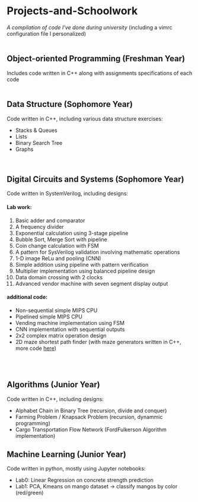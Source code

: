 # Projects-and-Schoolwork

  *A compilation of code I've done during university* (including a vimrc configuration file I personalized)
  <br>
  <br>
  
## **Object-oriented Programming (Freshman Year)**
Includes code written in C++ along with assignments specifications of each code
<br>
<br>

## **Data Structure (Sophomore Year)**
Code written in C++, including various data structure exercises:
* Stacks & Queues
* Lists
* Binary Search Tree
* Graphs  
<br>

## **Digital Circuits and Systems (Sophomore Year)**

Code written in SystemVerilog, including designs:<br>
#### Lab work:
1. Basic adder and comparator
1. A frequency divider
1. Exponential calculation using 3-stage pipeline
1. Bubble Sort, Merge Sort with pipeline
1. Coin change calculation with FSM
1. A pattern for SysVerilog validation involving mathematic operations
1. 1-D image ReLu and pooling (CNN)
1. Simple addition using pipeline with pattern verification
1. Multiplier implementation using balanced pipeline design 
1. Data domain crossing with 2 clocks
1. Advanced vendor machine with seven segment display output


#### additional code:
* Non-sequential simple MIPS CPU
* Pipelined simple MIPS CPU
* Vending machine implementation using FSM
* CNN implementation with sequential outputs
* 2x2 complex matrix operation design
* 2D maze shortest path finder (with maze generators written in C++, more code [here](https://github.com/YorkGrizzly/2D-maze-with-system-verilog))
<br>
<br>

## **Algorithms (Junior Year)**
Code written in C++, including designs:
* Alphabet Chain in Binary Tree (recursion, divide and conquer)
* Farming Problem / Knapsack Problem (recursion, dynammic programming)
* Cargo Transportation Flow Network (FordFulkerson Algorithm implementation)

## **Machine Learning (Junior Year)**
Code written in python, mostly using Jupyter notebooks:
* Lab0: Linear Regression on concrete strength prediction
* Lab1: PCA, Kmeans on mango dataset -> classify mangos by color (red/green)
